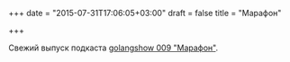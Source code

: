 +++
date = "2015-07-31T17:06:05+03:00"
draft = false
title = "Марафон"

+++

<p>Свежий выпуск подкаста&nbsp;<a href="http://golangshow.com/episode/2015/07-30-009/">golangshow&nbsp;009 &quot;Марафон&quot;</a>.</p>

